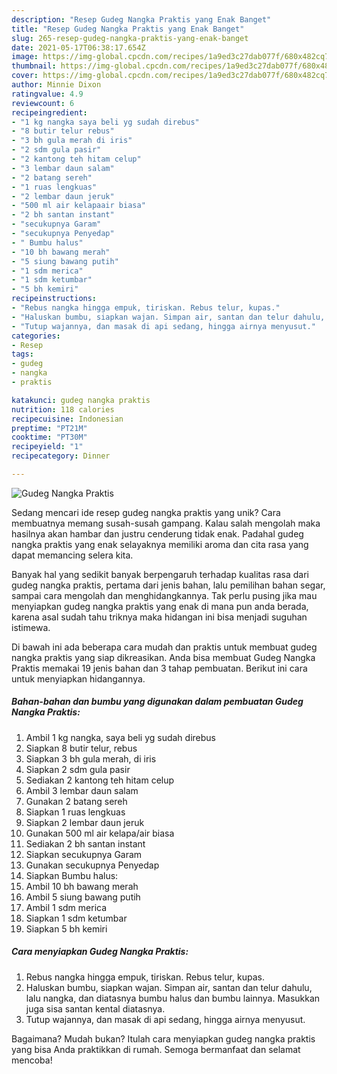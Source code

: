 ```yaml
---
description: "Resep Gudeg Nangka Praktis yang Enak Banget"
title: "Resep Gudeg Nangka Praktis yang Enak Banget"
slug: 265-resep-gudeg-nangka-praktis-yang-enak-banget
date: 2021-05-17T06:38:17.654Z
image: https://img-global.cpcdn.com/recipes/1a9ed3c27dab077f/680x482cq70/gudeg-nangka-praktis-foto-resep-utama.jpg
thumbnail: https://img-global.cpcdn.com/recipes/1a9ed3c27dab077f/680x482cq70/gudeg-nangka-praktis-foto-resep-utama.jpg
cover: https://img-global.cpcdn.com/recipes/1a9ed3c27dab077f/680x482cq70/gudeg-nangka-praktis-foto-resep-utama.jpg
author: Minnie Dixon
ratingvalue: 4.9
reviewcount: 6
recipeingredient:
- "1 kg nangka saya beli yg sudah direbus"
- "8 butir telur rebus"
- "3 bh gula merah di iris"
- "2 sdm gula pasir"
- "2 kantong teh hitam celup"
- "3 lembar daun salam"
- "2 batang sereh"
- "1 ruas lengkuas"
- "2 lembar daun jeruk"
- "500 ml air kelapaair biasa"
- "2 bh santan instant"
- "secukupnya Garam"
- "secukupnya Penyedap"
- " Bumbu halus"
- "10 bh bawang merah"
- "5 siung bawang putih"
- "1 sdm merica"
- "1 sdm ketumbar"
- "5 bh kemiri"
recipeinstructions:
- "Rebus nangka hingga empuk, tiriskan. Rebus telur, kupas."
- "Haluskan bumbu, siapkan wajan. Simpan air, santan dan telur dahulu, lalu nangka, dan diatasnya bumbu halus dan bumbu lainnya. Masukkan juga sisa santan kental diatasnya."
- "Tutup wajannya, dan masak di api sedang, hingga airnya menyusut."
categories:
- Resep
tags:
- gudeg
- nangka
- praktis

katakunci: gudeg nangka praktis 
nutrition: 118 calories
recipecuisine: Indonesian
preptime: "PT21M"
cooktime: "PT30M"
recipeyield: "1"
recipecategory: Dinner

---
```



![Gudeg Nangka Praktis](https://img-global.cpcdn.com/recipes/1a9ed3c27dab077f/680x482cq70/gudeg-nangka-praktis-foto-resep-utama.jpg)

Sedang mencari ide resep gudeg nangka praktis yang unik? Cara membuatnya memang susah-susah gampang. Kalau salah mengolah maka hasilnya akan hambar dan justru cenderung tidak enak. Padahal gudeg nangka praktis yang enak selayaknya memiliki aroma dan cita rasa yang dapat memancing selera kita.

Banyak hal yang sedikit banyak berpengaruh terhadap kualitas rasa dari gudeg nangka praktis, pertama dari jenis bahan, lalu pemilihan bahan segar, sampai cara mengolah dan menghidangkannya. Tak perlu pusing jika mau menyiapkan gudeg nangka praktis yang enak di mana pun anda berada, karena asal sudah tahu triknya maka hidangan ini bisa menjadi suguhan istimewa.




Di bawah ini ada beberapa cara mudah dan praktis untuk membuat gudeg nangka praktis yang siap dikreasikan. Anda bisa membuat Gudeg Nangka Praktis memakai 19 jenis bahan dan 3 tahap pembuatan. Berikut ini cara untuk menyiapkan hidangannya.

<!--inarticleads1-->

##### Bahan-bahan dan bumbu yang digunakan dalam pembuatan Gudeg Nangka Praktis:

1. Ambil 1 kg nangka, saya beli yg sudah direbus
1. Siapkan 8 butir telur, rebus
1. Siapkan 3 bh gula merah, di iris
1. Siapkan 2 sdm gula pasir
1. Sediakan 2 kantong teh hitam celup
1. Ambil 3 lembar daun salam
1. Gunakan 2 batang sereh
1. Siapkan 1 ruas lengkuas
1. Siapkan 2 lembar daun jeruk
1. Gunakan 500 ml air kelapa/air biasa
1. Sediakan 2 bh santan instant
1. Siapkan secukupnya Garam
1. Gunakan secukupnya Penyedap
1. Siapkan  Bumbu halus:
1. Ambil 10 bh bawang merah
1. Ambil 5 siung bawang putih
1. Ambil 1 sdm merica
1. Siapkan 1 sdm ketumbar
1. Siapkan 5 bh kemiri




<!--inarticleads2-->

##### Cara menyiapkan Gudeg Nangka Praktis:

1. Rebus nangka hingga empuk, tiriskan. Rebus telur, kupas.
1. Haluskan bumbu, siapkan wajan. Simpan air, santan dan telur dahulu, lalu nangka, dan diatasnya bumbu halus dan bumbu lainnya. Masukkan juga sisa santan kental diatasnya.
1. Tutup wajannya, dan masak di api sedang, hingga airnya menyusut.




Bagaimana? Mudah bukan? Itulah cara menyiapkan gudeg nangka praktis yang bisa Anda praktikkan di rumah. Semoga bermanfaat dan selamat mencoba!
